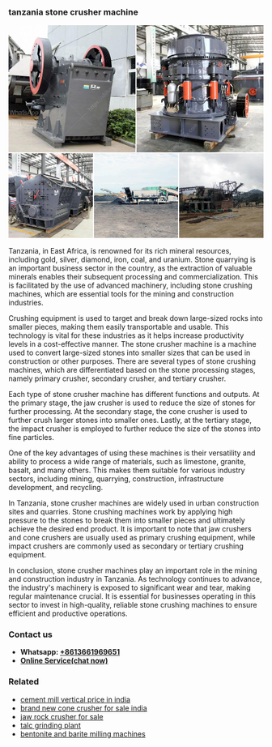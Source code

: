 <h3>tanzania stone crusher machine</h3><img src='1708498443.jpg' alt=''><p>Tanzania, in East Africa, is renowned for its rich mineral resources, including gold, silver, diamond, iron, coal, and uranium. Stone quarrying is an important business sector in the country, as the extraction of valuable minerals enables their subsequent processing and commercialization. This is facilitated by the use of advanced machinery, including stone crushing machines, which are essential tools for the mining and construction industries.</p><p>Crushing equipment is used to target and break down large-sized rocks into smaller pieces, making them easily transportable and usable. This technology is vital for these industries as it helps increase productivity levels in a cost-effective manner. The stone crusher machine is a machine used to convert large-sized stones into smaller sizes that can be used in construction or other purposes. There are several types of stone crushing machines, which are differentiated based on the stone processing stages, namely primary crusher, secondary crusher, and tertiary crusher.</p><p>Each type of stone crusher machine has different functions and outputs. At the primary stage, the jaw crusher is used to reduce the size of stones for further processing. At the secondary stage, the cone crusher is used to further crush larger stones into smaller ones. Lastly, at the tertiary stage, the impact crusher is employed to further reduce the size of the stones into fine particles.</p><p>One of the key advantages of using these machines is their versatility and ability to process a wide range of materials, such as limestone, granite, basalt, and many others. This makes them suitable for various industry sectors, including mining, quarrying, construction, infrastructure development, and recycling.</p><p>In Tanzania, stone crusher machines are widely used in urban construction sites and quarries. Stone crushing machines work by applying high pressure to the stones to break them into smaller pieces and ultimately achieve the desired end product. It is important to note that jaw crushers and cone crushers are usually used as primary crushing equipment, while impact crushers are commonly used as secondary or tertiary crushing equipment.</p><p>In conclusion, stone crusher machines play an important role in the mining and construction industry in Tanzania. As technology continues to advance, the industry's machinery is exposed to significant wear and tear, making regular maintenance crucial. It is essential for businesses operating in this sector to invest in high-quality, reliable stone crushing machines to ensure efficient and productive operations.</p><h3>Contact us</h3><ul><li><strong>Whatsapp:&nbsp;<a href="https://wa.me/8613661969651">+8613661969651</a></strong></li><li><a href="https://swt.shibang-china.com/?git&amp;zhl&amp;tanzania stone crusher machine"><strong>Online Service(chat now)</strong></a></li></ul><h3>Related</h3><ul><li><a href='cement mill vertical price in india.md'>cement mill vertical price in india</a></li><li><a href='brand new cone crusher for sale india.md'>brand new cone crusher for sale india</a></li><li><a href='jaw rock crusher for sale.md'>jaw rock crusher for sale</a></li><li><a href='talc grinding plant.md'>talc grinding plant</a></li><li><a href='bentonite and barite milling machines.md'>bentonite and barite milling machines</a></li></ul>